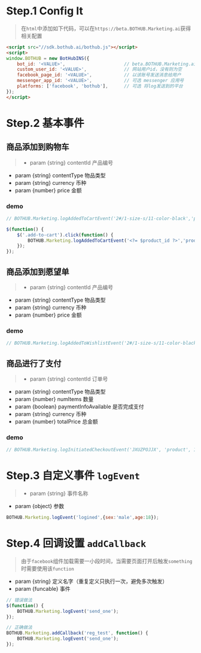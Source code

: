 # Step.1 Config It

> 在`html`中添加如下代码，可以在`https://beta.BOTHUB.Marketing.ai`获得相关配置

```html
<script src="//sdk.bothub.ai/bothub.js"></script>
<script>
window.BOTHUB = new BotHubINS({
    bot_id: '<VALUE>',                      // beta.BOTHUB.Marketing.ai webhook_id
    custom_user_id: '<VALUE>',              // 网站用户id，没有则为空
    facebook_page_id: '<VALUE>',            // 以该账号发送消息给用户
    messenger_app_id: '<VALUE>',            // 可选 messenger 应用号
    platforms: ['facebook', 'bothub'],      // 可选 将log发送到的平台
});
</script>
```

# Step.2 基本事件

## 商品添加到购物车

>- param {string} contentId   产品编号
- param {string} contentType  物品类型
- param {string} currency     币种
- param {number} price        金额

### demo
```js
// BOTHUB.Marketing.logAddedToCartEvent('2#/1-size-s/11-color-black','product','$','26.99');

$(function() {
    $('.add-to-cart').click(function() {
        BOTHUB.Marketing.logAddedToCartEvent('<?= $product_id ?>','product','<?= $currency ?>','<?= $price ?>');
    });
});
```

## 商品添加到愿望单

>- param {string} contentId   产品编号
- param {string} contentType  物品类型
- param {string} currency     币种
- param {number} price        金额

### demo
```js
// BOTHUB.Marketing.logAddedToWishlistEvent('2#/1-size-s/11-color-black','product','$','26.99');
```

## 商品进行了支付

>- param {string} contentId               订单号
- param {string} contentType              物品类型
- param {number} numItems                 数量
- param {boolean} paymentInfoAvailable    是否完成支付
- param {string} currency                 币种
- param {number} totalPrice               总金额

### demo
```js
// BOTHUB.Marketing.logInitiatedCheckoutEvent('JXUZPOJJX', 'product', 1, true, '$', '35.98');
```

# Step.3 自定义事件 `logEvent`

>- param {string}   事件名称
- param {object}    参数

```js
BOTHUB.Marketing.logEvent('logined',{sex:'male',age:18});
```

# Step.4 回调设置 `addCallback`

> 由于`facebook`组件加载需要一小段时间，当需要页面打开后触发`something`时需要使用该`function`
- param {string}     定义名字（重复定义只执行一次，避免多次触发）
- param {funcable}    事件

```js
// 错误做法
$(function() {
    BOTHUB.Marketing.logEvent('send_one');
});

// 正确做法
BOTHUB.Marketing.addCallback('reg_test', function() {
    BOTHUB.Marketing.logEvent('send_one');
});
```
